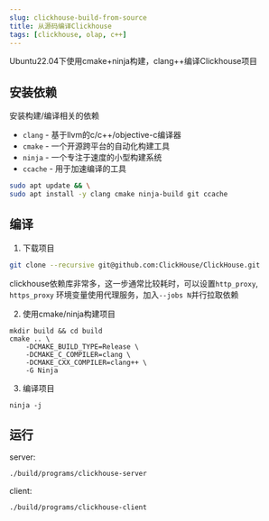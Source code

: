 ```yaml
---
slug: clickhouse-build-from-source
title: 从源码编译Clickhouse
tags: [clickhouse, olap, c++]
---
```


Ubuntu22.04下使用cmake+ninja构建，clang++编译Clickhouse项目

## 安装依赖


安装构建/编译相关的依赖

* `clang` - 基于llvm的c/c++/objective-c编译器
* `cmake` - 一个开源跨平台的自动化构建工具
* `ninja` - 一个专注于速度的小型构建系统
* `ccache` - 用于加速编译的工具

```sh
sudo apt update && \
sudo apt install -y clang cmake ninja-build git ccache
```

## 编译

1. 下载项目

```sh
git clone --recursive git@github.com:ClickHouse/ClickHouse.git
```

clickhouse依赖库非常多，这一步通常比较耗时，可以设置`http_proxy`, `https_proxy` 环境变量使用代理服务，加入`--jobs N`并行拉取依赖

2. 使用cmake/ninja构建项目
```
mkdir build && cd build
cmake .. \
    -DCMAKE_BUILD_TYPE=Release \
    -DCMAKE_C_COMPILER=clang \
    -DCMAKE_CXX_COMPILER=clang++ \ 
    -G Ninja
```

3. 编译项目
```
ninja -j
```

## 运行

server:

```sh
./build/programs/clickhouse-server
```

client:

```sh
./build/programs/clickhouse-client
```
